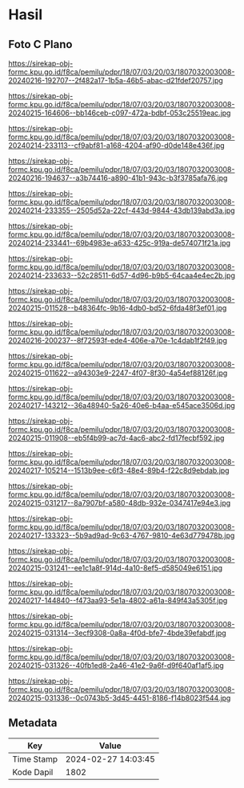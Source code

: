 # Hasil

## Foto C Plano

https://sirekap-obj-formc.kpu.go.id/f8ca/pemilu/pdpr/18/07/03/20/03/1807032003008-20240216-192707--2f482a17-1b5a-46b5-abac-d21fdef20757.jpg

https://sirekap-obj-formc.kpu.go.id/f8ca/pemilu/pdpr/18/07/03/20/03/1807032003008-20240215-164606--bb146ceb-c097-472a-bdbf-053c25519eac.jpg

https://sirekap-obj-formc.kpu.go.id/f8ca/pemilu/pdpr/18/07/03/20/03/1807032003008-20240214-233113--cf9abf81-a168-4204-af90-d0de148e436f.jpg

https://sirekap-obj-formc.kpu.go.id/f8ca/pemilu/pdpr/18/07/03/20/03/1807032003008-20240216-194637--a3b74416-a890-41b1-943c-b3f3785afa76.jpg

https://sirekap-obj-formc.kpu.go.id/f8ca/pemilu/pdpr/18/07/03/20/03/1807032003008-20240214-233355--2505d52a-22cf-443d-9844-43db139abd3a.jpg

https://sirekap-obj-formc.kpu.go.id/f8ca/pemilu/pdpr/18/07/03/20/03/1807032003008-20240214-233441--69b4983e-a633-425c-919a-de574071f21a.jpg

https://sirekap-obj-formc.kpu.go.id/f8ca/pemilu/pdpr/18/07/03/20/03/1807032003008-20240214-233633--52c28511-6d57-4d96-b9b5-64caa4e4ec2b.jpg

https://sirekap-obj-formc.kpu.go.id/f8ca/pemilu/pdpr/18/07/03/20/03/1807032003008-20240215-011528--b48364fc-9b16-4db0-bd52-6fda48f3ef01.jpg

https://sirekap-obj-formc.kpu.go.id/f8ca/pemilu/pdpr/18/07/03/20/03/1807032003008-20240216-200237--8f72593f-ede4-406e-a70e-1c4dab1f2f49.jpg

https://sirekap-obj-formc.kpu.go.id/f8ca/pemilu/pdpr/18/07/03/20/03/1807032003008-20240215-011622--a94303e9-2247-4f07-8f30-4a54ef88126f.jpg

https://sirekap-obj-formc.kpu.go.id/f8ca/pemilu/pdpr/18/07/03/20/03/1807032003008-20240217-143212--36a48940-5a26-40e6-b4aa-e545ace3506d.jpg

https://sirekap-obj-formc.kpu.go.id/f8ca/pemilu/pdpr/18/07/03/20/03/1807032003008-20240215-011908--eb5f4b99-ac7d-4ac6-abc2-fd17fecbf592.jpg

https://sirekap-obj-formc.kpu.go.id/f8ca/pemilu/pdpr/18/07/03/20/03/1807032003008-20240217-105214--1513b9ee-c6f3-48e4-89b4-f22c8d9ebdab.jpg

https://sirekap-obj-formc.kpu.go.id/f8ca/pemilu/pdpr/18/07/03/20/03/1807032003008-20240215-031217--8a7907bf-a580-48db-932e-0347417e94e3.jpg

https://sirekap-obj-formc.kpu.go.id/f8ca/pemilu/pdpr/18/07/03/20/03/1807032003008-20240217-133323--5b9ad9ad-9c63-4767-9810-4e63d779478b.jpg

https://sirekap-obj-formc.kpu.go.id/f8ca/pemilu/pdpr/18/07/03/20/03/1807032003008-20240215-031241--ee1c1a8f-914d-4a10-8ef5-d585049e6151.jpg

https://sirekap-obj-formc.kpu.go.id/f8ca/pemilu/pdpr/18/07/03/20/03/1807032003008-20240217-144840--f473aa93-5e1a-4802-a61a-849f43a5305f.jpg

https://sirekap-obj-formc.kpu.go.id/f8ca/pemilu/pdpr/18/07/03/20/03/1807032003008-20240215-031314--3ecf9308-0a8a-4f0d-bfe7-4bde39efabdf.jpg

https://sirekap-obj-formc.kpu.go.id/f8ca/pemilu/pdpr/18/07/03/20/03/1807032003008-20240215-031326--40fb1ed8-2a46-41e2-9a6f-d9f640af1af5.jpg

https://sirekap-obj-formc.kpu.go.id/f8ca/pemilu/pdpr/18/07/03/20/03/1807032003008-20240215-031336--0c0743b5-3d45-4451-8186-f14b8023f544.jpg


## Metadata

| Key        | Value               |
| ---------- | ------------------- |
| Time Stamp | 2024-02-27 14:03:45 |
| Kode Dapil | 1802                |



